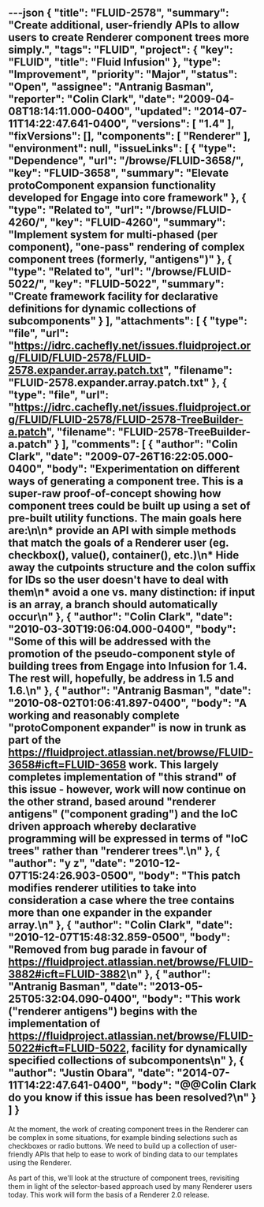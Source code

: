 ---json
{
  "title": "FLUID-2578",
  "summary": "Create additional, user-friendly APIs to allow users to create Renderer component trees more simply.",
  "tags": "FLUID",
  "project": {
    "key": "FLUID",
    "title": "Fluid Infusion"
  },
  "type": "Improvement",
  "priority": "Major",
  "status": "Open",
  "assignee": "Antranig Basman",
  "reporter": "Colin Clark",
  "date": "2009-04-08T18:14:11.000-0400",
  "updated": "2014-07-11T14:22:47.641-0400",
  "versions": [
    "1.4"
  ],
  "fixVersions": [],
  "components": [
    "Renderer"
  ],
  "environment": null,
  "issueLinks": [
    {
      "type": "Dependence",
      "url": "/browse/FLUID-3658/",
      "key": "FLUID-3658",
      "summary": "Elevate protoComponent expansion functionality developed for Engage into core framework"
    },
    {
      "type": "Related to",
      "url": "/browse/FLUID-4260/",
      "key": "FLUID-4260",
      "summary": "Implement system for multi-phased (per component), \"one-pass\" rendering of complex component trees (formerly, \"antigens\")"
    },
    {
      "type": "Related to",
      "url": "/browse/FLUID-5022/",
      "key": "FLUID-5022",
      "summary": "Create framework facility for declarative definitions for dynamic collections of subcomponents"
    }
  ],
  "attachments": [
    {
      "type": "file",
      "url": "https://idrc.cachefly.net/issues.fluidproject.org/FLUID/FLUID-2578/FLUID-2578.expander.array.patch.txt",
      "filename": "FLUID-2578.expander.array.patch.txt"
    },
    {
      "type": "file",
      "url": "https://idrc.cachefly.net/issues.fluidproject.org/FLUID/FLUID-2578/FLUID-2578-TreeBuilder-a.patch",
      "filename": "FLUID-2578-TreeBuilder-a.patch"
    }
  ],
  "comments": [
    {
      "author": "Colin Clark",
      "date": "2009-07-26T16:22:05.000-0400",
      "body": "Experimentation on different ways of generating a component tree. This is a super-raw proof-of-concept showing how component trees could be built up using a set of pre-built utility functions. The main goals here are:\n\n* provide an API with simple methods that match the goals of a Renderer user (eg. checkbox(), value(), container(), etc.)\n* Hide away the cutpoints structure and the colon suffix for IDs so the user doesn't have to deal with them\n* avoid a one vs. many distinction: if input is an array, a branch should automatically occur\n"
    },
    {
      "author": "Colin Clark",
      "date": "2010-03-30T19:06:04.000-0400",
      "body": "Some of this will be addressed with the promotion of the pseudo-component style of building trees from Engage into Infusion for 1.4. The rest will, hopefully, be address in 1.5 and 1.6.\n"
    },
    {
      "author": "Antranig Basman",
      "date": "2010-08-02T01:06:41.897-0400",
      "body": "A working and reasonably complete \"protoComponent expander\" is now in trunk as part of the <https://fluidproject.atlassian.net/browse/FLUID-3658#icft=FLUID-3658> work. This largely completes implementation of \"this strand\" of this issue - however, work will now continue on the other strand, based around \"renderer antigens\" (\"component grading\") and the IoC driven approach whereby declarative programming will be expressed in terms of \"IoC trees\" rather than \"renderer trees\".\n"
    },
    {
      "author": "y z",
      "date": "2010-12-07T15:24:26.903-0500",
      "body": "This patch modifies renderer utilities to take into consideration a case where the tree contains more than one expander in the expander array.\n"
    },
    {
      "author": "Colin Clark",
      "date": "2010-12-07T15:48:32.859-0500",
      "body": "Removed from bug parade in favour of <https://fluidproject.atlassian.net/browse/FLUID-3882#icft=FLUID-3882>\n"
    },
    {
      "author": "Antranig Basman",
      "date": "2013-05-25T05:32:04.090-0400",
      "body": "This work (\"renderer antigens\") begins with the implementation of <https://fluidproject.atlassian.net/browse/FLUID-5022#icft=FLUID-5022>, facility for dynamically specified collections of subcomponents\n"
    },
    {
      "author": "Justin Obara",
      "date": "2014-07-11T14:22:47.641-0400",
      "body": "@@Colin Clark do you know if this issue has been resolved?\n"
    }
  ]
}
---
At the moment, the work of creating component trees in the Renderer can be complex in some situations, for example binding selections such as checkboxes or radio buttons. We need to build up a collection of user-friendly APIs that help to ease to work of binding data to our templates using the Renderer.

As part of this, we'll look at the structure of component trees, revisiting them in light of the selector-based approach used by many Renderer users today. This work will form the basis of a Renderer 2.0 release.

        